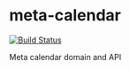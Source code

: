 # meta-calendar

[![Build Status](https://travis-ci.com/eparovyshnaya/meta-clendar.svg?branch=master)](https://travis-ci.com/eparovyshnaya/meta-calendar)

Meta calendar domain and API
